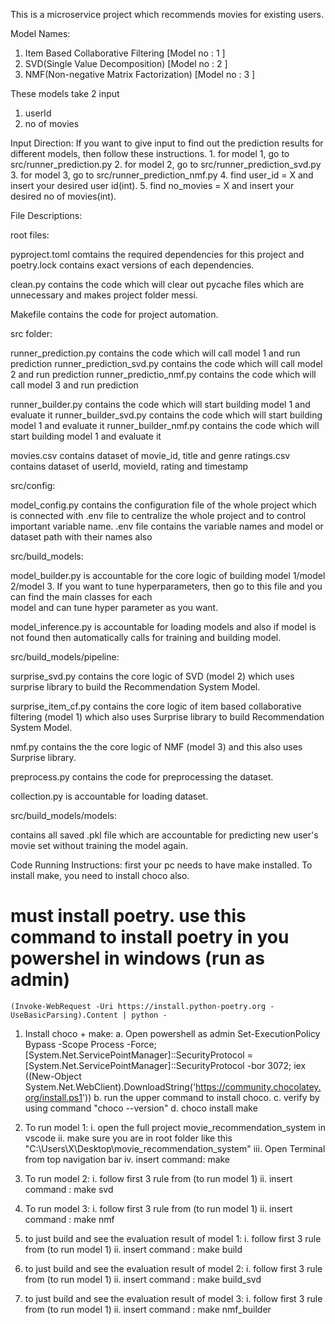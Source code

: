 This is a microservice project which recommends movies for existing users.

Model Names:
1. Item Based Collaborative Filtering [Model no : 1 ]
2. SVD(Single Value Decomposition) [Model no : 2 ]
3. NMF(Non-negative Matrix Factorization) [Model no : 3 ]

These models take 2 input
1. userId
2. no of movies

Input Direction: 
    If you want to give input to find out the prediction results for different models, then follow these instructions.
    1. for model 1, go to src/runner_prediction.py
    2. for model 2, go to src/runner_prediction_svd.py
    3. for model 3, go to src/runner_prediction_nmf.py
    4. find user_id = X and insert your desired user id(int).
    5. find no_movies = X and insert your desired no of movies(int).


File Descriptions:

root files:

pyproject.toml comtains the required dependencies for this project and poetry.lock contains exact versions of each dependencies.

clean.py contains the code which will clear out pycache files which are unnecessary and makes project folder messi.

Makefile contains the code for project automation.


src folder:

runner_prediction.py contains the code which will call model 1 and run prediction
runner_prediction_svd.py contains the code which will call model 2 and run prediction
runner_predictio_nmf.py contains the code which will call model 3 and run prediction

runner_builder.py contains the code which will start building model 1 and evaluate it
runner_builder_svd.py contains the code which will start building model 1 and evaluate it
runner_builder_nmf.py contains the code which will start building model 1 and evaluate it

movies.csv contains dataset of movie_id, title and genre
ratings.csv contains dataset of userId, movieId, rating and timestamp


src/config:

model_config.py contains the configuration file of the whole project which is connected with .env file to centralize the whole project and to control important variable name.
.env file contains the variable names and model or dataset path with their names also


src/build_models:

model_builder.py is accountable for the core logic of building model 1/model 2/model 3. If you want to tune hyperparameters, then go to this file and you can find the main classes for each   
                    model and can tune hyper parameter as you want.

model_inference.py is accountable for loading models and also if model is not found then automatically calls for training and building model.


src/build_models/pipeline:

surprise_svd.py contains the core logic of SVD (model 2) which uses surprise library to build the Recommendation System Model.

surprise_item_cf.py contains the core logic of item based collaborative filtering (model 1) which also uses Surprise library to build Recommendation System Model.

nmf.py contains the the core logic of NMF (model 3) and this also uses Surprise library.

preprocess.py contains the code for preprocessing the dataset.

collection.py is accountable for loading dataset.


src/build_models/models:

contains all saved .pkl file which are accountable for predicting new user's movie set without training the model again.


Code Running Instructions:
first your pc needs to have make installed. To install make, you need to install choco also.

# must install poetry. use this command to install poetry in you powershel in windows (run as admin)
    (Invoke-WebRequest -Uri https://install.python-poetry.org -UseBasicParsing).Content | python -

1. Install choco + make:
    a. Open powershell as admin
    Set-ExecutionPolicy Bypass -Scope Process -Force; [System.Net.ServicePointManager]::SecurityProtocol = [System.Net.ServicePointManager]::SecurityProtocol -bor 3072; iex ((New-Object System.Net.WebClient).DownloadString('https://community.chocolatey.org/install.ps1'))
    b. run the upper command to install choco.
    c. verify by using command "choco --version"
    d. choco install make

3. To run model 1:
    i. open the full project movie_recommendation_system in vscode
    ii. make sure you are in root folder like this "C:\Users\X\Desktop\movie_recommendation_system"
    iii. Open Terminal from top navigation bar
    iv. insert command: make

4. To run model 2:
    i. follow first 3 rule from (to run model 1)
    ii. insert command : make svd

5. To run model 3:
    i. follow first 3 rule from (to run model 1)
    ii. insert command : make nmf

6. to just build and see the evaluation result of model 1:
    i. follow first 3 rule from (to run model 1)
    ii. insert command : make build

7. to just build and see the evaluation result of model 2:
    i. follow first 3 rule from (to run model 1)
    ii. insert command : make build_svd

8. to just build and see the evaluation result of model 3:
    i. follow first 3 rule from (to run model 1)
    ii. insert command : make nmf_builder
